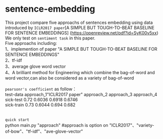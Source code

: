 sentence-embedding
=====
This project compare five approachs of sentences embedding using data introduced by `ICLR2017 paper`[A SIMPLE BUT TOUGH-TO-BEAT BASELINE FOR SENTENCE EMBEDDINGS] (https://openreview.net/pdf?id=SyK00v5xx) We only test on `sentiment task` in this paper.<br>
Five approachs including:<br>
1、implemention of paper "A SIMPLE BUT TOUGH-TO-BEAT BASELINE FOR SENTENCE EMBEDDINGS"<br>
2、tf-idf<br>
3、average glove word vector<br>
4、A brilliant method for Engineering which combine the bag-of-word and word vector,can also be considered as a variety of bag-of-word<br>
<br>
`pearsonr's coefficient` as follow：<br>
      test-data   approach_1"ICLR2017 paper" approach_2  approach_3                    approach_4<br>
  sick-test                    0.72                      0.6036         0.6918            0.6746<br>
  sick-train                   0.73                      0.6044         0.694             0.682<br>
<br>
<br>
`quick start`<br>
python main.py  "approach"    #approach is option on "ICLR2017"、"variety-of-bow"、"tf-idf"、"ave-glove-vector"<br>
